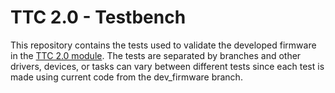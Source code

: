 # TTC 2.0 - Testbench

This repository contains the tests used to validate the developed firmware in the [TTC 2.0 module](https://github.com/spacelab-ufsc/ttc2). The tests are separated by branches and other drivers, devices, or tasks can vary between different tests since each test is made using current code from the dev_firmware branch.
